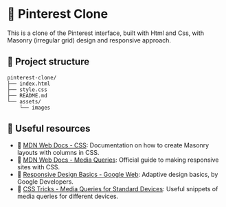 # 📌 Pinterest Clone

This is a clone of the Pinterest interface, built with Html and Css, with Masonry (irregular grid) design and responsive approach. 

## 🧩 Project structure

```
pinterest-clone/
├── index.html
├── style.css
├── README.md      
└── assets/
    └── images
```

## 🚀 Useful resources

- 📘 [MDN Web Docs - CSS](https://developer.mozilla.org/en-US/docs/Web/CSS/column-count): Documentation on how to create Masonry layouts with columns in CSS.
- 🧩 [MDN Web Docs - Media Queries](https://developer.mozilla.org/en-US/docs/Web/CSS/Media_Queries/Using_media_queries): Official guide to making responsive sites with CSS.
- 📱 [Responsive Design Basics - Google Web](https://web.dev/responsive-web-design-basics/): Adaptive design basics, by Google Developers.
- 🎨 [CSS Tricks - Media Queries for Standard Devices](https://css-tricks.com/snippets/css/media-queries-for-standard-devices/): Useful snippets of media queries for different devices.








